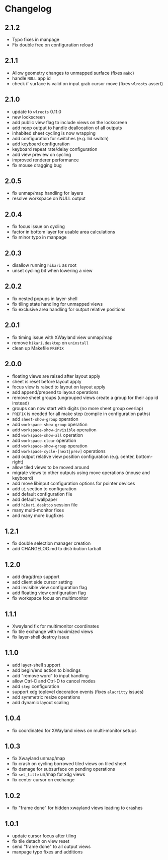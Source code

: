 # Changelog

## 2.1.2

* Typo fixes in manpage
* Fix double free on configuration reload

## 2.1.1

* Allow geometry changes to unmapped surface (fixes `mako`)
* handle `NULL` app id
* check if surface is valid on input grab cursor move (fixes `wlroots` assert)

## 2.1.0

* update to `wlroots` 0.11.0
* new lockscreen
* add public view flag to include views on the lockscreen
* add noop output to handle deallocation of all outputs
* inhabited sheet cycling is now wrapping
* add configuration for switches (e.g. lid switch)
* add keyboard configuration
* keyboard repeat rate/delay configuration
* add view preview on cycling
* improved renderer performance
* fix mouse dragging bug

## 2.0.5

* fix unmap/map handling for layers
* resolve workspace on NULL output

## 2.0.4

* fix focus issue on cycling
* factor in bottom layer for usable area calculations
* fix minor typo in manpage

## 2.0.3

* disallow running `hikari` as root
* unset cycling bit when lowering a view

## 2.0.2

* fix nested popups in layer-shell
* fix tiling state handling for unmapped views
* fix exclusive area handling for output relative positions

## 2.0.1

* fix timing issue with XWayland view unmap/map
* remove `hikari.desktop` on `uninstall`
* clean up Makefile `PREFIX`

## 2.0.0

* floating views are raised after layout apply
* sheet is reset before layout apply
* focus view is raised to layout on layout apply
* add append/prepend to layout operations
* remove sheet groups (ungrouped views create a group for their app id instead)
* groups can now start with digits (no more sheet group overlap)
* `PREFIX` is needed for all make step (compile in configuration paths)
* add `sheet-show-group` operation
* add `workspace-show-group` operation
* add `workspace-show-invisible` operation
* add `workspace-show-all` operation
* add `workspace-clear` operation
* add `workspace-show-group` operation
* add `workspace-cycle-[next|prev]` operations
* add output relative view position configuration (e.g. center, bottom-right)
* allow tiled views to be moved around
* migrate views to other outputs using move operations (mouse and keyboard)
* add move libinput configuration options for pointer devices
* add `ui` section to configuration
* add default configuration file
* add default wallpaper
* add `hikari.desktop` session file
* many multi-monitor fixes
* and many more bugfixes

## 1.2.1

* fix double selection manager creation
* add CHANGELOG.md to distribution tarball

## 1.2.0

* add drag/drop support
* add client side cursor setting
* add invisible view configuration flag
* add floating view configuration flag
* fix workspace focus on multimonitor

## 1.1.1

* Xwayland fix for multimonitor coordinates
* fix tile exchange with maximized views
* fix layer-shell destroy issue

## 1.1.0

* add layer-shell support
* add begin/end action to bindings
* add "remove word" to input handling
* allow Ctrl-C and Ctrl-D to cancel modes
* add `step` configuration
* support xdg toplevel decoration events (fixes `alacritty` issues)
* add symmetric resize operations
* add dynamic layout scaling

## 1.0.4

* fix coordinated for XWayland views on multi-monitor setups

## 1.0.3

* fix Xwayland unmap/map
* fix crash on cycling borrowed tiled views on tiled sheet
* fix damage for subsurface on pending operations
* fix `set_title` un/map for xdg views
* fix center cursor on exchange

## 1.0.2

* fix "frame done" for hidden xwayland views leading to crashes

## 1.0.1

* update cursor focus after tiling
* fix tile detach on view reset
* send "frame done" to all output views
* manpage typo fixes and additions

